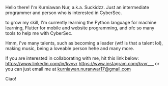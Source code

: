 
Hello there! I'm Kurniawan Nur, a.k.a. Suckidzz. Just an intermediate programmer and person who is interested in CyberSec.

to grow my skill, I'm currently learning the Python language for machine learning, Flutter for mobile and website programming, and ofc
so many tools to help me with CyberSec.

Hmm, i've many talents, such as becoming a leader (wtf is that a talent lol), making music, being a loveable person hehe and many more.

If you are interested in collaborating with me, hit this link below:
https://www.linkedin.com/in/kvvvr
https://www.instagram.com/kvvr___
or you can just email me at kurniawan.nuranwar17@gmail.com

Ciao!
